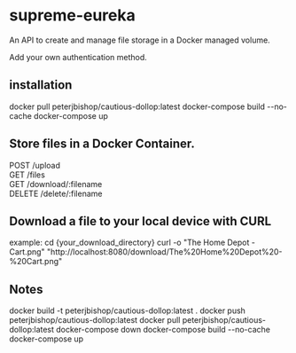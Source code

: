 # supreme-eureka

An API to create and manage file storage in a Docker managed volume.

Add your own authentication method.

## installation

docker pull peterjbishop/cautious-dollop:latest 
docker-compose build --no-cache 
docker-compose up

## Store files in a Docker Container.

POST   /upload     
GET    /files              
GET    /download/:filename       
DELETE /delete/:filename  

## Download a file to your local device with CURL

example:
 cd {your_download_directory}
 curl -o "The Home Depot - Cart.png" "http://localhost:8080/download/The%20Home%20Depot%20-%20Cart.png"

## Notes

docker build -t peterjbishop/cautious-dollop:latest . 
docker push peterjbishop/cautious-dollop:latest 
docker pull peterjbishop/cautious-dollop:latest 
docker-compose down 
docker-compose build --no-cache 
docker-compose up

